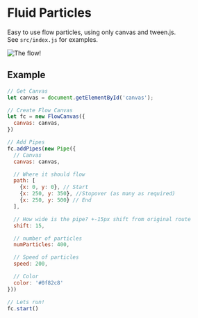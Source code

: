 # Fluid Particles

Easy to use flow particles, using only canvas and tween.js.  
See `src/index.js` for examples.

![The flow!](./flow.gif)

## Example
```javascript
// Get Canvas
let canvas = document.getElementById('canvas');

// Create Flow Canvas
let fc = new FlowCanvas({
  canvas: canvas,
})

// Add Pipes
fc.addPipes(new Pipe({
  // Canvas
  canvas: canvas,

  // Where it should flow
  path: [
    {x: 0, y: 0}, // Start
    {x: 250, y: 350}, //Stopover (as many as required)
    {x: 250, y: 500} // End
  ],

  // How wide is the pipe? +-15px shift from original route
  shift: 15,

  // number of particles
  numParticles: 400,

  // Speed of particles
  speed: 200,

  // Color
  color: '#0f82c8'
}))

// Lets run!
fc.start()
```